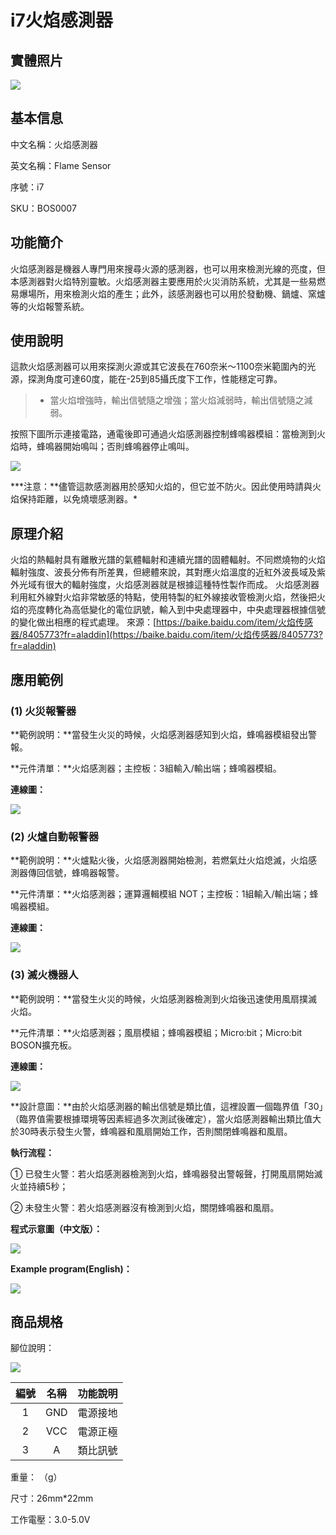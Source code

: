 # i7火焰感測器

## 實體照片

![](../../../.gitbook/assets/flame_sensor%20%281%29.jpg)

## 基本信息

中文名稱：火焰感測器

英文名稱：Flame Sensor

序號：i7

SKU：BOS0007

## 功能簡介

火焰感測器是機器人專門用來搜尋火源的感測器，也可以用來檢測光線的亮度，但本感測器對火焰特別靈敏。火焰感測器主要應用於火災消防系統，尤其是一些易燃易爆場所，用來檢測火焰的產生；此外，該感測器也可以用於發動機、鍋爐、窯爐等的火焰報警系統。

## 使用說明

這款火焰感測器可以用來探測火源或其它波長在760奈米～1100奈米範圍內的光源，探測角度可達60度，能在-25到85攝氏度下工作，性能穩定可靠。

> * 當火焰增強時，輸出信號隨之增強；當火焰減弱時，輸出信號隨之減弱。

按照下圖所示連接電路，通電後即可通過火焰感測器控制蜂鳴器模組：當檢測到火焰時，蜂鳴器開始鳴叫；否則蜂鳴器停止鳴叫。

![](../../../.gitbook/assets/boson-huo-yan-chuan-gan-qi-ying-yong-yang-li-1-lian-xian-tu%20%283%29%20%283%29.png)

**\*注意：**儘管這款感測器用於感知火焰的，但它並不防火。因此使用時請與火焰保持距離，以免燒壞感測器。\*

## 原理介紹

火焰的熱輻射具有離散光譜的氣體輻射和連續光譜的固體輻射。不同燃燒物的火焰輻射強度、波長分佈有所差異，但總體來說，其對應火焰溫度的近紅外波長域及紫外光域有很大的輻射強度，火焰感測器就是根據這種特性製作而成。 火焰感測器利用紅外線對火焰非常敏感的特點，使用特製的紅外線接收管檢測火焰，然後把火焰的亮度轉化為高低變化的電位訊號，輸入到中央處理器中，中央處理器根據信號的變化做出相應的程式處理。 來源：[https://baike.baidu.com/item/火焰传感器/8405773?fr=aladdin](https://baike.baidu.com/item/火焰传感器/8405773?fr=aladdin)

## 應用範例

### \(1\) 火災報警器

**範例說明：**當發生火災的時候，火焰感測器感知到火焰，蜂鳴器模組發出警報。

**元件清單：**火焰感測器；主控板：3組輸入/輸出端；蜂鳴器模組。

**連線圖：**

![](../../../.gitbook/assets/boson-huo-yan-chuan-gan-qi-ying-yong-yang-li-1-lian-xian-tu%20%283%29%20%282%29.png)

### \(2\) 火爐自動報警器

**範例說明：**火爐點火後，火焰感測器開始檢測，若燃氣灶火焰熄滅，火焰感測器傳回信號，蜂鳴器報警。

**元件清單：**火焰感測器；運算邏輯模組 NOT；主控板：1組輸入/輸出端；蜂鳴器模組。

**連線圖：**

![](../../../.gitbook/assets/boson-huo-yan-chuan-gan-qi-ying-yong-yang-li-2-lian-xian-tu.png)

### \(3\) 滅火機器人

**範例說明：**當發生火災的時候，火焰感測器檢測到火焰後迅速使用風扇撲滅火焰。

**元件清單：**火焰感測器；風扇模組；蜂鳴器模組；Micro:bit；Micro:bit BOSON擴充板。

**連線圖：**

![](../../../.gitbook/assets/boson-huo-yan-chuan-gan-qi-ying-yong-yang-li-3-lian-xian-tu%20%281%29%20%281%29.png)

**設計意圖：**由於火焰感測器的輸出信號是類比值，這裡設置一個臨界值「30」（臨界值需要根據環境等因素經過多次測試後確定），當火焰感測器輸出類比值大於30時表示發生火警，蜂鳴器和風扇開始工作，否則關閉蜂鳴器和風扇。

**執行流程：**

① 已發生火警：若火焰感測器檢測到火焰，蜂鳴器發出警報聲，打開風扇開始滅火並持續5秒；

② 未發生火警：若火焰感測器沒有檢測到火焰，關閉蜂鳴器和風扇。

**程式示意圖（中文版）：**

![](../../../.gitbook/assets/flame_sensor_prg_ch_tw.png)

**Example program\(English\)：**

![](../../../.gitbook/assets/flame_sensor_prg_en%20%281%29.png)

## 商品規格

腳位說明：

![](../../../.gitbook/assets/flame_sensor_spec.png)

| **編號** | **名稱** | **功能說明** |
| :---: | :---: | :---: |
| 1 | GND | 電源接地 |
| 2 | VCC | 電源正極 |
| 3 | A | 類比訊號 |

重量： （g）

尺寸：26mm\*22mm

工作電壓：3.0-5.0V


